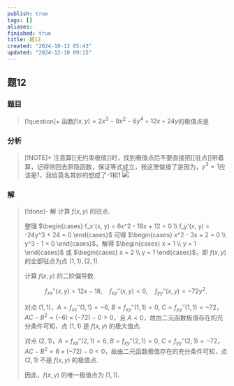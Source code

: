 ```yaml
---
publish: true
tags: []
aliases: 
finished: true
title: 题12
created: "2024-10-13 05:43"
updated: "2024-12-10 09:15"
---
```

## 题12
### 题目
> [!question]+
> 函数$f( {x, y}) = 2{x}^{3} - 9{x}^{2} - 6{y}^{4} + {12x} + {24y}$的极值点是
### 分析
> [!NOTE]+
> 注意算[[无约束极值]]时，找到极值点后不要直接把[[驻点]]带着算，记得带回去原隐函数，保证等式成立，我这里做错了是因为，$y^{3}=1$应该是1，我给莫名其妙的想成了-1和1
> ![](https://img.hwenyi.live/202412101715271.webp)
### 解
> [!done]-
> 解 计算 $f(x, y)$ 的驻点.
> 
> 整理 $\begin{cases} f_x'(x, y) = 6x^2 - 18x + 12 = 0 \\ f_y'(x, y) = -24y^3 + 24 = 0 \end{cases}$ 可得 $\begin{cases} x^2 - 3x + 2 = 0 \\ y^3 - 1 = 0 \end{cases}$，解得 $\begin{cases} x = 1 \\ y = 1 \end{cases}$ 或 $\begin{cases} x = 2 \\ y = 1 \end{cases}$，即 $f(x, y)$ 的全部驻点为点 $(1, 1), (2, 1)$.
> 
> 计算 $f(x, y)$ 的二阶偏导数.
> 
> $$
> f_{xx}''(x, y) = 12x - 18, \quad f_{xy}''(x, y) = 0, \quad f_{yy}''(x, y) = -72y^2.
> $$
> 
> 对点 $(1, 1)$，$A = f_{xx}''(1, 1) = -6$, $B = f_{xy}''(1, 1) = 0$, $C = f_{yy}''(1, 1) = -72$，$AC - B^2 = (-6) \times (-72) - 0 > 0$，且 $A < 0$，故由二元函数极值存在的充分条件可知，点 $(1, 1)$ 是 $f(x, y)$ 的极大值点.
> 
> 对点 $(2, 1)$，$A = f_{xx}''(2, 1) = 6$, $B = f_{xy}''(2, 1) = 0$, $C = f_{yy}''(2, 1) = -72$，$AC - B^2 = 6 \times (-72) - 0 < 0$，故由二元函数极值存在的充分条件可知，点 $(2, 1)$ 不是 $f(x, y)$ 的极值点.
> 
> 因此，$f(x, y)$ 的唯一极值点为 $(1, 1)$.